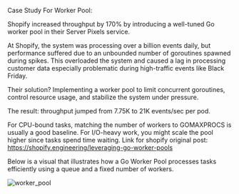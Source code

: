 Case Study For Worker Pool:

Shopify increased throughput by 170% by introducing a well-tuned Go worker pool in their Server Pixels service. 

At Shopify, the system was processing over a billion events daily, but performance suffered due to an unbounded number of goroutines spawned during spikes. 
This overloaded the system and caused a lag in processing customer data especially problematic during high-traffic events like Black Friday. 

Their solution?
Implementing a worker pool to limit concurrent goroutines, control resource usage, and stabilize the system under pressure. 

The result: throughput jumped from 7.75K to 21K events/sec per pod. 


For CPU-bound tasks, matching the number of workers to GOMAXPROCS is usually a good baseline.
For I/O-heavy work, you might scale the pool higher since tasks spend time waiting. 
Link for shopify original post: https://shopify.engineering/leveraging-go-worker-pools

Below is a visual that illustrates how a Go Worker Pool processes tasks efficiently using a queue and a fixed number of workers. 

![worker_pool](https://github.com/user-attachments/assets/4d313561-5dcf-4ab8-abbb-c0e6b665802f)

